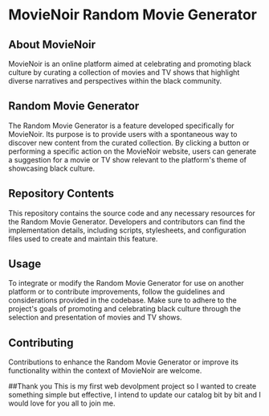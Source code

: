 
# MovieNoir Random Movie Generator

## About MovieNoir

MovieNoir is an online platform aimed at celebrating and promoting black culture by curating a collection of movies and TV shows that highlight diverse narratives and perspectives within the black community.

## Random Movie Generator

The Random Movie Generator is a feature developed specifically for MovieNoir. Its purpose is to provide users with a spontaneous way to discover new content from the curated collection. By clicking a button or performing a specific action on the MovieNoir website, users can generate a suggestion for a movie or TV show relevant to the platform's theme of showcasing black culture.

## Repository Contents

This repository contains the source code and any necessary resources for the Random Movie Generator. Developers and contributors can find the implementation details, including scripts, stylesheets, and configuration files used to create and maintain this feature.

## Usage

To integrate or modify the Random Movie Generator for use on another platform or to contribute improvements, follow the guidelines and considerations provided in the codebase. Make sure to adhere to the project's goals of promoting and celebrating black culture through the selection and presentation of movies and TV shows.

## Contributing

Contributions to enhance the Random Movie Generator or improve its functionality within the context of MovieNoir are welcome.

##Thank you
This is my first web devolpment project so I wanted to create something simple but effective, I intend to update our catalog bit by bit and I would love for you all to join me. 

